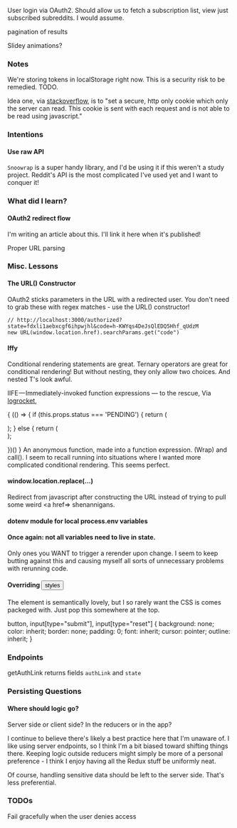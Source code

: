 User login via OAuth2. Should allow us to fetch a subscription list, view just subscribed subreddits. I would assume.

pagination of results

Slidey animations?


### Notes
We're storing tokens in localStorage right now. This is a security risk to be remedied. TODO.

Idea one, via [stackoverflow](https://stackoverflow.com/questions/48983708/where-to-store-access-token-in-react-js), is to "set a secure, http only cookie which only the server can read. This cookie is sent with each request and is not able to be read using javascript."


### Intentions
#### Use raw API
`Snoowrap` is a super handy library, and I'd be using it if this weren't a study project. Reddit's API is the most complicated I've used yet and I want to conquer it!


### What did I learn?
#### OAuth2 redirect flow
I'm writing an article about this. I'll link it here when it's published!

Proper URL parsing



### Misc. Lessons

#### The URL() Constructor
OAuth2 sticks parameters in the URL with a redirected user. You don't need to grab these with regex matches - use the URL() constructor!
```
// http://localhost:3000/authorized?state=fdxli1aebxcgf6ihpwjhl&code=h-KWYqs4DeJsQlEDQ5Hhf_qUdzM
new URL(window.location.href).searchParams.get("code")
```

#### Iffy
Conditional rendering statements are great.
Ternary operators are great for conditional rendering!
But without nesting, they only allow two choices. And nested T's look awful.

IIFE — Immediately-invoked function expressions — to the rescue, Via [logrocket](https://blog.logrocket.com/5-common-practices-that-you-can-stop-doing-in-react-9e866df5d269/),

{
   (() => {
      if (this.props.status === 'PENDING') {
         return (<div className="loading" />);
      }
      else {
         return (<div className="container" />);

   })()
} 
An anonymous function, made into a function expression. (Wrap) and call().
I seem to recall running into situations where I wanted more complicated conditional rendering. This seems perfect.


#### window.location.replace(...)
Redirect from javascript after constructing the URL instead of trying to pull some weird <a href=> shenannigans.

#### dotenv module for local process.env variables

#### Once again: not all variables need to live in state.
Only ones you WANT to trigger a rerender upon change. I seem to keep butting against this and causing myself all sorts of unnecessary problems with rerunning code.

#### Overriding <button> styles

The element is semantically lovely, but I so rarely want the CSS is comes packeged with. Just pop this somewhere at the top.

button, input[type="submit"], input[type="reset"] {
	background: none;
	color: inherit;
	border: none;
	padding: 0;
	font: inherit;
	cursor: pointer;
	outline: inherit;
}

### Endpoints
getAuthLink
returns fields `authLink` and `state`



### Persisting Questions
#### Where should logic go?
Server side or client side? In the reducers or in the app?

I continue to believe there's likely a best practice here that I'm unaware of. I like using server endpoints, so I think I'm a bit biased toward shifting things there. Keeping logic outside reducers might simply be more of a personal preference - I think I enjoy having all the Redux stuff be uniformly neat.

Of course, handling sensitive data should be left to the server side. That's less preferential. 



### TODOs
Fail gracefully when the user denies access